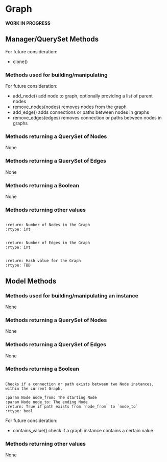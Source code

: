 # Graph

**WORK IN PROGRESS**

## Manager/QuerySet Methods

For future consideration:

- clone()

### Methods used for building/manipulating

For future consideration:

- add_node() add node to graph, optionally providing a list of parent nodes
- remove_nodes(nodes) removes nodes from the graph
- add_edge() adds connections or paths between nodes in graphs
- remove_edges(edges) removes connection or paths between nodes in graphs

### Methods returning a QuerySet of Nodes

None

### Methods returning a QuerySet of Edges

None

### Methods returning a Boolean

None

### Methods returning other values

```{py:function} node_count()

:return: Number of Nodes in the Graph
:rtype: int
```

```{py:function} edge_count()

:return: Number of Edges in the Graph
:rtype: int
```

```{py:function} graph_hash()

:return: Hash value for the Graph
:rtype: TBD
```

## Model Methods

### Methods used for building/manipulating an instance

None

### Methods returning a QuerySet of Nodes

None

### Methods returning a QuerySet of Edges

None

### Methods returning a Boolean

```{py:function} has_connection(node_from, node_to)

Checks if a connection or path exists between two Node instances, within the current Graph.

:param Node node_from: The starting Node
:param Node node_to: The ending Node
:return: True if path exists from `node_from` to `node_to`
:rtype: bool
```

For future consideration:

- contains_value() check if a graph instance contains a certain value

### Methods returning other values

None
